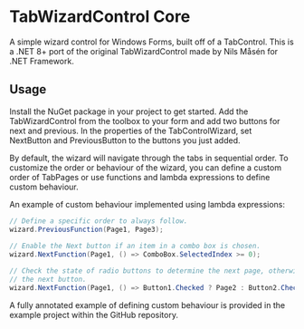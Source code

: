 # TabWizardControl Core

A simple wizard control for Windows Forms, built off of a TabControl. This is a .NET 8+ port of the
original TabWizardControl made by Nils Måsén for .NET Framework.

## Usage

Install the NuGet package in your project to get started. Add the TabWizardControl from the toolbox
to your form and add two buttons for next and previous. In the properties of the TabControlWizard,
set NextButton and PreviousButton to the buttons you just added.

By default, the wizard will navigate through the tabs in sequential order. To customize the order
or behaviour of the wizard, you can define a custom order of TabPages or use functions and lambda
expressions to define custom behaviour.

An example of custom behaviour implemented using lambda expressions:

```csharp
// Define a specific order to always follow.
wizard.PreviousFunction(Page1, Page3);
    
// Enable the Next button if an item in a combo box is chosen.
wizard.NextFunction(Page1, () => ComboBox.SelectedIndex >= 0);

// Check the state of radio buttons to determine the next page, otherwise return null to disable
// the next button.
wizard.NextFunction(Page1, () => Button1.Checked ? Page2 : Button2.Checked ? Page3 : null);
```

A fully annotated example of defining custom behaviour is provided in the example project within
the GitHub repository.
